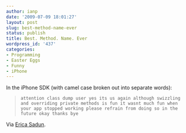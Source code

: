 ```yaml
---
author: ianp
date: '2009-07-09 18:01:27'
layout: post
slug: best-method-name-ever
status: publish
title: Best. Method. Name. Ever
wordpress_id: '437'
categories:
- Programming
- Easter Eggs
- Funny
- iPhone
---
```


In the iPhone SDK (with camel case broken out into separate words):

> `attention class dump user yes its us again although swizzling and
overriding private methods is fun it wasnt much fun when your app
stopped working please refrain from doing so in the future okay thanks
bye`

Via [Erica Sadun][01].

[01]: http://ericasadun.com/iPhoneDocs300/_u_i_view_controller-_u_i_view_controller_class_dump_warning_8h-source.html
